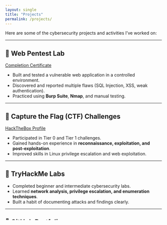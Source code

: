 ```yaml
---
layout: single
title: "Projects"
permalink: /projects/
---
```

  
Here are some of the cybersecurity projects and activities I’ve worked on:

---

## 🔹 Web Pentest Lab  
[Completion Certificate](https://forage-uploads-prod.s3.amazonaws.com/completion-certificates/9PBTqmSxAf6zZTseP/E9pA6qsdbeyEkp3ti_9PBTqmSxAf6zZTseP_NQFmAcsNRkeZdfGNh_1747822311724_completion_certificate.pdf)  

- Built and tested a vulnerable web application in a controlled environment.  
- Discovered and reported multiple flaws (SQL Injection, XSS, weak authentication).  
- Practiced using **Burp Suite**, **Nmap**, and manual testing.  

---

## 🔹 Capture the Flag (CTF) Challenges  
[HackTheBox Profile](https://app.hackthebox.com/profile/activity)  

- Participated in Tier 0 and Tier 1 challenges.  
- Gained hands-on experience in **reconnaissance, exploitation, and post-exploitation**.  
- Improved skills in Linux privilege escalation and web exploitation.  

---

## 🔹 TryHackMe Labs  
- Completed beginner and intermediate cybersecurity labs.  
- Learned **network analysis, privilege escalation, and enumeration techniques**.  
- Built a habit of documenting attacks and findings clearly.  

---

## 🔹 GitHub Portfolio  
[My GitHub Repositories](https://github.com/Djibrilgathoni)  

- Sharing code snippets, security scripts, and personal projects.  
- Currently working on Python automation scripts for recon tasks.  

